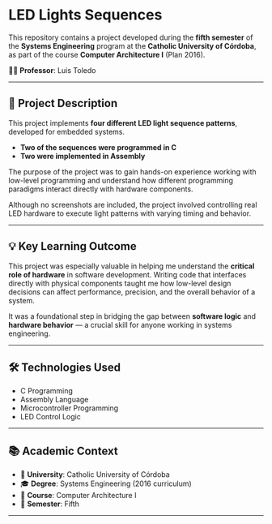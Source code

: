 # LED Lights Sequences

This repository contains a project developed during the **fifth semester** of the **Systems Engineering** program at the **Catholic University of Córdoba**, as part of the course **Computer Architecture I** (Plan 2016).

👨‍🏫 **Professor**: Luis Toledo

---

## 🧠 Project Description

This project implements **four different LED light sequence patterns**, developed for embedded systems.

- **Two of the sequences were programmed in C**
- **Two were implemented in Assembly**

The purpose of the project was to gain hands-on experience working with low-level programming and understand how different programming paradigms interact directly with hardware components.

Although no screenshots are included, the project involved controlling real LED hardware to execute light patterns with varying timing and behavior.

---

## 💡 Key Learning Outcome

This project was especially valuable in helping me understand the **critical role of hardware** in software development. Writing code that interfaces directly with physical components taught me how low-level design decisions can affect performance, precision, and the overall behavior of a system.

It was a foundational step in bridging the gap between **software logic** and **hardware behavior** — a crucial skill for anyone working in systems engineering.

---

## 🛠️ Technologies Used

- C Programming  
- Assembly Language  
- Microcontroller Programming  
- LED Control Logic

---

## 📚 Academic Context

- 📍 **University**: Catholic University of Córdoba  
- 🎓 **Degree**: Systems Engineering (2016 curriculum)  
- 📘 **Course**: Computer Architecture I  
- 📅 **Semester**: Fifth

---
